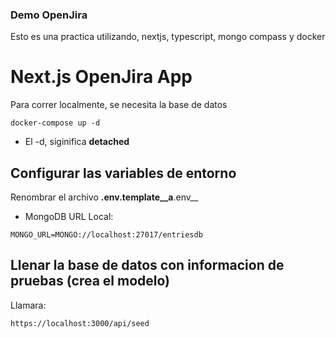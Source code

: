 ### Demo OpenJira

Esto es una practica utilizando, nextjs, typescript, mongo compass y docker

# Next.js OpenJira App
Para correr localmente, se necesita la base de datos

```
docker-compose up -d

```

* El -d, siginifica __detached__


## Configurar las variables de entorno
Renombrar el archivo __.env.template__a__.env__
* MongoDB URL Local:
```
MONGO_URL=MONGO://localhost:27017/entriesdb
```

## Llenar la base de datos con informacion de pruebas (crea el modelo)

Llamara:
```
https://localhost:3000/api/seed